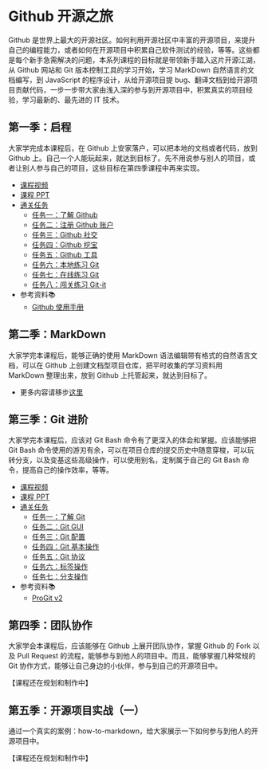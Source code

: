 # Github 开源之旅

Github 是世界上最大的开源社区。如何利用开源社区中丰富的开源项目，来提升自己的编程能力，或者如何在开源项目中积累自己软件测试的经验，等等。这些都是每个新手急需解决的问题，本系列课程的目标就是带领新手踏入这片开源江湖，从 Github 网站和 Git 版本控制工具的学习开始，学习 MarkDown 自然语言的文档编写，到 JavaScript 的程序设计，从给开源项目提 bug、翻译文档到给开源项目贡献代码，一步一步带大家由浅入深的参与到开源项目中，积累真实的项目经验，学习最新的、最先进的 IT 技术。

## 第一季：启程

大家学完成本课程后，在 Github 上安家落户，可以把本地的文档或者代码，放到 Github 上。自己一个人能玩起来，就达到目标了。先不用说参与别人的项目，或者让别人参与自己的项目，这些目标在第四季课程中再来实现。

- [课程视频<img src="https://raw.githubusercontent.com/wangding/courses/master/images/video.png" height="15">](http://edu.51cto.com/course/course_id-7845.html)
- [课程 PPT<img src="https://raw.githubusercontent.com/wangding/courses/master/images/presentation.png" height="15"/>](Github.pptx)
- [通关任务<img src="https://raw.githubusercontent.com/wangding/courses/master/images/homework.png" height="15"/>](TaskS01.md)  
    - [任务一：了解 Github](TaskS01.md#任务一了解-github)  
    - [任务二：注册 Github 账户](TaskS01.md#任务二注册-github-账户)  
    - [任务三：Github 社交](TaskS01.md#任务三github-社交)  
    - [任务四：Github 挖宝](TaskS01.md#任务四github-挖宝)  
    - [任务五：Github 工具](TaskS01.md#任务五github-工具)  
    - [任务六：本地练习 Git](TaskS01.md#任务六本地练习-git)  
    - [任务七：在线练习 Git](TaskS01.md#任务七在线练习-git)  
    - [任务八：闯关练习 Git-it](TaskS01.md#任务八闯关练习-git-it)  
- 参考资料:books:  
    - [Github 使用手册](http://wiki.jikexueyuan.com/project/github-basics/)  

## 第二季：MarkDown

大家学完本课程后，能够正确的使用 MarkDown 语法编辑带有格式的自然语言文档，可以在 Github 上创建文档型项目仓库，把平时收集的学习资料用 MarkDown 整理出来，放到 Github 上托管起来，就达到目标了。

- 更多内容请移步[这里](../markdown)


## 第三季：Git 进阶

大家学完本课程后，应该对 Git Bash 命令有了更深入的体会和掌握。应该能够把 Git Bash 命令使用的游刃有余，可以在项目仓库的提交历史中随意穿梭，可以玩转分支，以及变基这些高级操作，可以使用别名，定制属于自己的 Git Bash 命令，提高自己的操作效率，等等。

- [课程视频<img src="https://raw.githubusercontent.com/wangding/courses/master/images/video.png" height="15">](http://edu.51cto.com/course/course_id-8177.html)
- [课程 PPT<img src="https://raw.githubusercontent.com/wangding/courses/master/images/presentation.png" height="15"/>](README.md#第三季-Git-进阶)
- [通关任务<img src="https://raw.githubusercontent.com/wangding/courses/master/images/homework.png" height="15"/>](TaskS02.md)  
    - [任务一：了解 Git](TaskS02.md#任务一了解-Git)
    - [任务二：Git GUI](TaskS02.md#任务二Git-GUI)
    - [任务三：Git 配置](TaskS02.md#任务三Git-配置)
    - [任务四：Git 基本操作](TaskS02.md#任务四Git-基本操作)
    - [任务五：Git 协议](TaskS02.md#任务五Git-协议)
    - [任务六：标签操作](TaskS02.md#任务六标签操作)
    - [任务七：分支操作](TaskS02.md#任务七分支操作)
- 参考资料:books:  
  - [ProGit v2](https://git-scm.com/book/zh/v2)  

## 第四季：团队协作

大家学会本课程后，应该能够在 Github 上展开团队协作，掌握 Github 的 Fork 以及 Pull Request 的流程，能够参与到他人的项目中。而且，能够掌握几种常规的 Git 协作方式，能够让自己身边的小伙伴，参与到自己的开源项目中。

【课程还在规划和制作中】

## 第五季：开源项目实战（一）

通过一个真实的案例：how-to-markdown，给大家展示一下如何参与到他人的开源项目中。

【课程还在规划和制作中】

